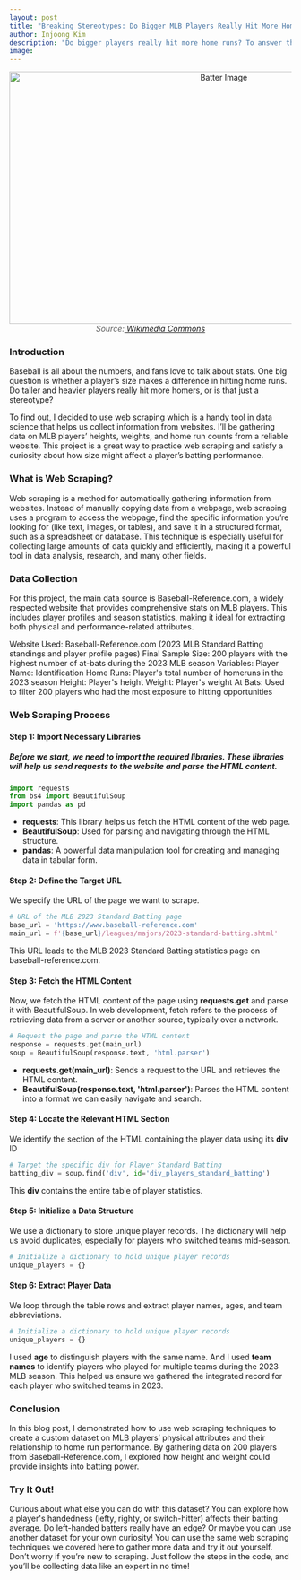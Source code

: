 ```yaml
---
layout: post
title: "Breaking Stereotypes: Do Bigger MLB Players Really Hit More Homeruns?"
author: Injoong Kim
description: "Do bigger players really hit more home runs? To answer this, I used web scraping to gather data on the height, weight, and home run stats of the 200 MLB players in 2023! Through this project, I hope you’ll get more familiar with web scraping and maybe even learn a few tips for your own data adventures. Come check it out!"
image:
---
```


<div style="text-align: center;">
  <img src="https://injoongk.github.io/injoong-blog/assets/img/batter1.JPG" alt="Batter Image" width="750" height="450">
  <figcaption style="font-style: italic; color: #5e5e5e;">Source:<a href="https://commons.wikimedia.org/wiki/File:David-ortiz-batters-box.JPG"> Wikimedia Commons</a></figcaption>
</div>

### Introduction
<p>Baseball is all about the numbers, and fans love to talk about stats. One big question is whether a player’s size makes a difference in hitting home runs. Do taller and heavier players really hit more homers, or is that just a stereotype?</p>
<p>To find out, I decided to use web scraping which is a handy tool in data science that helps us collect information from websites. I’ll be gathering data on MLB players’ heights, weights, and home run counts from a reliable website. This project is a great way to practice web scraping and satisfy a curiosity about how size might affect a player’s batting performance.</p>

### What is Web Scraping?
<p>Web scraping is a method for automatically gathering information from websites. Instead of manually copying data from a webpage, web scraping uses a program to access the webpage, find the specific information you’re looking for (like text, images, or tables), and save it in a structured format, such as a spreadsheet or database. This technique is especially useful for collecting large amounts of data quickly and efficiently, making it a powerful tool in data analysis, research, and many other fields.</p>


### Data Collection
<p>For this project, the main data source is Baseball-Reference.com, a widely respected website that provides comprehensive stats on MLB players. This includes player profiles and season statistics, making it ideal for extracting both physical and performance-related attributes.</p>

Website Used: Baseball-Reference.com (2023 MLB Standard Batting standings and player profile pages)
Final Sample Size: 200 players with the highest number of at-bats during the 2023 MLB season
Variables:
Player Name: Identification
Home Runs: Player's total number of homeruns in the 2023 season
Height: Player's height
Weight: Player's weight
At Bats: Used to filter 200 players who had the most exposure to hitting opportunities


### Web Scraping Process

#### Step 1: Import Necessary Libraries
##### Before we start, we need to import the required libraries. These libraries will help us send requests to the website and parse the HTML content.

```python
import requests
from bs4 import BeautifulSoup
import pandas as pd
```

- **requests**: This library helps us fetch the HTML content of the web page.
- **BeautifulSoup**: Used for parsing and navigating through the HTML structure.
- **pandas**: A powerful data manipulation tool for creating and managing data in tabular form.

#### Step 2: Define the Target URL
We specify the URL of the page we want to scrape.

```python
# URL of the MLB 2023 Standard Batting page
base_url = 'https://www.baseball-reference.com'
main_url = f'{base_url}/leagues/majors/2023-standard-batting.shtml'
```
This URL leads to the MLB 2023 Standard Batting statistics page on baseball-reference.com.

#### Step 3: Fetch the HTML Content
Now, we fetch the HTML content of the page using **requests.get** and parse it with BeautifulSoup. In web development, fetch refers to the process of retrieving data from a server or another source, typically over a network.

```python
# Request the page and parse the HTML content
response = requests.get(main_url)
soup = BeautifulSoup(response.text, 'html.parser')
```

- **requests.get(main_url)**: Sends a request to the URL and retrieves the HTML content.
- **BeautifulSoup(response.text, 'html.parser')**: Parses the HTML content into a format we can easily navigate and search.

#### Step 4: Locate the Relevant HTML Section
We identify the section of the HTML containing the player data using its **div** ID

```python
# Target the specific div for Player Standard Batting
batting_div = soup.find('div', id='div_players_standard_batting')
```

This **div** contains the entire table of player statistics.

#### Step 5: Initialize a Data Structure
We use a dictionary to store unique player records. The dictionary will help us avoid duplicates, especially for players who switched teams mid-season.

```python
# Initialize a dictionary to hold unique player records
unique_players = {}
```

#### Step 6: Extract Player Data
We loop through the table rows and extract player names, ages, and team abbreviations.

```python
# Initialize a dictionary to hold unique player records
unique_players = {}
```
I used **age** to distinguish players with the same name. And I used **team names** to identify players who played for multiple teams during the 2023 MLB season. This helped us ensure we gathered the integrated record for each player who switched teams in 2023.

### Conclusion
In this blog post, I demonstrated how to use web scraping techniques to create a custom dataset on MLB players’ physical attributes and their relationship to home run performance. By gathering data on 200 players from Baseball-Reference.com, I explored how height and weight could provide insights into batting power.

### Try It Out!
Curious about what else you can do with this dataset? You can explore how a player's handedness (lefty, righty, or switch-hitter) affects their batting average. Do left-handed batters really have an edge? Or maybe you can use another dataset for your own curiosity! You can use the same web scraping techniques we covered here to gather more data and try it out yourself. Don’t worry if you’re new to scraping. Just follow the steps in the code, and you’ll be collecting data like an expert in no time!